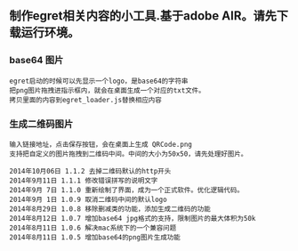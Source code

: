 ﻿制作egret相关内容的小工具.基于adobe AIR。请先下载运行环境。
------
### base64 图片
```
egret启动的时候可以先显示一个logo，是base64的字符串
把png图片拖拽进指示框内，就会在桌面生成一个对应的txt文件。
拷贝里面的内容到egret_loader.js替换相应内容
```
### 生成二维码图片
```
输入链接地址，点击保存按钮，会在桌面上生成 QRCode.png
支持把自定义的图片拖拽到二维码中间。中间的大小为50x50，请先处理好图片。
```
    2014年10月06日 1.1.2 去掉二维码默认的http开头
    2014年9月11日 1.1.1 修改错误拼写的说明文字
    2014年9月 7日 1.1.0 重新绘制了界面，成为一个正式软件。优化逻辑代码。
    2014年9月 1日 1.0.9 取消二维码中间的默认logo
    2014年8月29日 1.0.8 移除删减类的功能，添加生成二维码的功能
    2014年8月12日 1.0.7 增加base64 jpg格式的支持，限制图片的最大体积为50k
    2014年8月11日 1.0.6 解决mac系统下的一个兼容问题
    2014年8月11日 1.0.5 增加base64的png图片生成功能


